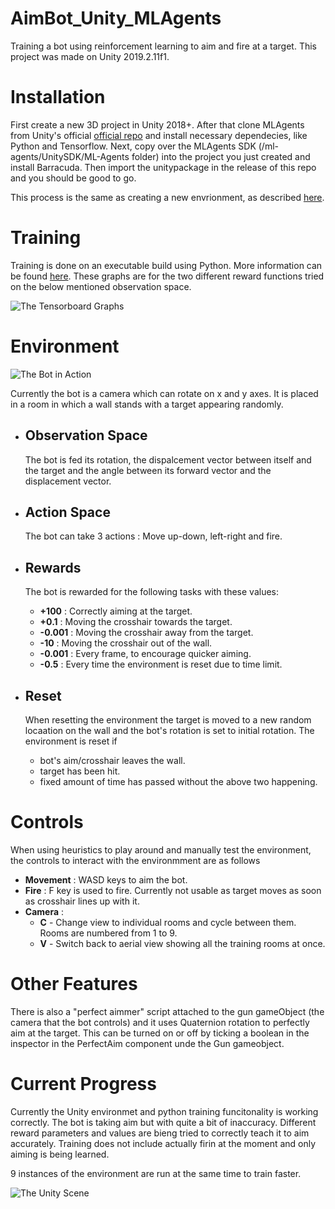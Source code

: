 # AimBot_Unity_MLAgents
Training a bot using reinforcement learning to aim and fire at a target. This project was made on Unity 2019.2.11f1.

# Installation
First create a new 3D project in Unity 2018+. After that clone MLAgents from Unity's official [official repo](https://github.com/Unity-Technologies/ml-agents) and install necessary dependecies, like Python and Tensorflow. Next, copy over the MLAgents SDK (/ml-agents/UnitySDK/ML-Agents folder) into the project you just created and install Barracuda. Then import the unitypackage in the release of this repo and you should be good to go.

This process is the same as creating a new envrionment, as described [here](https://github.com/Unity-Technologies/ml-agents/blob/164d1ab98efc620b2e8c18e680e5fc99c19d69f1/docs/Learning-Environment-Create-New.md).

# Training 
Training is done on an executable build using Python. More information can be found [here](https://github.com/Unity-Technologies/ml-agents/blob/164d1ab98efc620b2e8c18e680e5fc99c19d69f1/docs/Training-ML-Agents.md). These graphs are for the two different reward functions tried on the below mentioned observation space.

![](https://github.com/retrogeek46/AimBot_Unity_MLAgents/blob/master/Resources/tensorboard_graph.png "The Tensorboard Graphs")

# Environment
![](https://github.com/retrogeek46/AimBot_Unity_MLAgents/blob/master/Resources/aimbot_in_action.gif "The Bot in Action")

Currently the bot is a camera which can rotate on x and y axes. It is placed in a room in which a wall stands with a target appearing randomly. 

* ## Observation Space
    The bot is fed its rotation, the dispalcement vector between itself and the target and the angle between its forward vector and the displacement vector.

* ## Action Space
    The bot can take 3 actions : Move up-down, left-right and fire.

* ## Rewards
    The bot is rewarded for the following tasks with these values:
    * **+100**  : Correctly aiming at the target.
    * **+0.1**  : Moving the crosshair towards the target.
    * **-0.001**  : Moving the crosshair away from the target.
    * **-10**  : Moving the crosshair out of the wall.
    * **-0.001**  : Every frame, to encourage quicker aiming.
    * **-0.5**  : Every time the environment is reset due to time limit.

* ## Reset
    When resetting the environment the target is moved to a new random locaation on the wall and the bot's rotation is set to initial rotation. 
    The environment is reset if 
    * bot's aim/crosshair leaves the wall.
    * target has been hit.
    * fixed amount of time has passed without the above two happening.
    
# Controls
When using heuristics to play around and manually test the environment, the controls to interact with the environmment are as follows
* **Movement**  : WASD keys to aim the bot.
* **Fire**  : F key is used to fire. Currently not usable as target moves as soon as crosshair lines up with it. 
* **Camera**  :
    * **C**  - Change view to individual rooms and cycle between them. Rooms are numbered from 1 to 9.
    * **V**  - Switch back to aerial view showing all the training rooms at once.

# Other Features
There is also a "perfect aimmer" script attached to the gun gameObject (the camera that the bot controls) and it uses Quaternion rotation to perfectly aim at the target. This can be turned on or off by ticking a boolean in the inspector in the PerfectAim component unde the Gun gameobject.

# Current Progress
Currently the Unity environmet and python training funcitonality is working correctly. The bot is taking aim but with quite a bit of inaccuracy. Different reward parameters and values are bieng tried to correctly teach it to aim accurately. Training does not include actually firin at the moment and only aiming is being learned.

9 instances of the environment are run at the same time to train faster.

![](https://github.com/retrogeek46/AimBot_Unity_MLAgents/blob/master/Resources/unity_scene.png "The Unity Scene")
